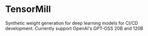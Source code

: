 # TensorMill
Synthetic weight generation for deep learning models for CI/CD development. Currently support OpenAI's GPT-OSS 20B and 120B
